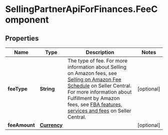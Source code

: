 # SellingPartnerApiForFinances.FeeComponent

## Properties
Name | Type | Description | Notes
------------ | ------------- | ------------- | -------------
**feeType** | **String** | The type of fee. For more information about Selling on Amazon fees, see [Selling on Amazon Fee Schedule](https://sellercentral.amazon.com/gp/help/200336920) on Seller Central. For more information about Fulfillment by Amazon fees, see [FBA features, services and fees](https://sellercentral.amazon.com/gp/help/201074400) on Seller Central. | [optional] 
**feeAmount** | [**Currency**](Currency.md) |  | [optional] 
